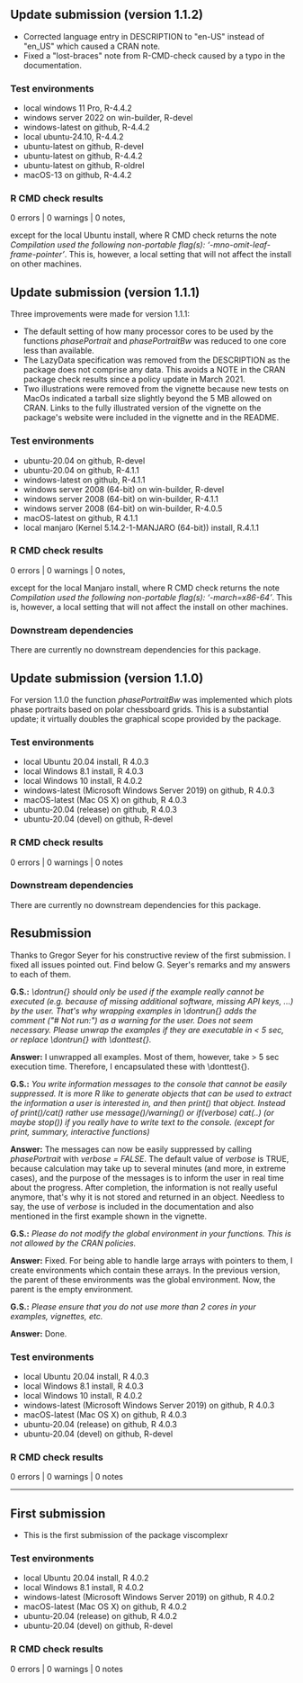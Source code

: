 ## Update submission (version 1.1.2)
* Corrected language entry in DESCRIPTION to "en-US" instead of "en_US" which
  caused a CRAN note.
* Fixed a "lost-braces" note from R-CMD-check caused by a typo in the 
  documentation.

### Test environments
* local windows 11 Pro, R-4.4.2
* windows server 2022 on win-builder, R-devel
* windows-latest on github, R-4.4.2
* local ubuntu-24.10, R-4.4.2
* ubuntu-latest on github, R-devel
* ubuntu-latest on github, R-4.4.2
* ubuntu-latest on github, R-oldrel
* macOS-13 on github, R-4.4.2

### R CMD check results
0 errors | 0 warnings | 0 notes,

except for the local Ubuntu install, where R CMD check returns the 
note _Compilation used the following non-portable flag(s): ‘-mno-omit-leaf-frame-pointer’_.
This is, however, a local setting that will not affect the install on other
machines.


## Update submission (version 1.1.1)
Three improvements were made for version 1.1.1:

* The default setting of how many processor cores to be used by the functions
  *phasePortrait* and *phasePortraitBw* was reduced to one core less than
  available.
* The LazyData specification was removed from the DESCRIPTION as the package
  does not comprise any data. This avoids a NOTE in the CRAN package check
  results since a policy update in March 2021.
* Two illustrations were removed from the vignette because new tests on MacOs
  indicated a tarball size slightly beyond the 5 MB allowed on CRAN. Links to
  the fully illustrated version of the vignette on the package's website were
  included in the vignette and in the README.


### Test environments
* ubuntu-20.04 on github, R-devel
* ubuntu-20.04 on github, R-4.1.1
* windows-latest on github, R-4.1.1
* windows server 2008 (64-bit) on win-builder, R-devel
* windows server 2008 (64-bit) on win-builder, R-4.1.1
* windows server 2008 (64-bit) on win-builder, R-4.0.5
* macOS-latest on github, R 4.1.1
* local manjaro (Kernel 5.14.2-1-MANJARO (64-bit)) install, R.4.1.1

### R CMD check results
0 errors | 0 warnings | 0 notes,

except for the local Manjaro install, where R CMD check returns the 
note _Compilation used the following non-portable flag(s): ‘-march=x86-64’_.
This is, however, a local setting that will not affect the install on other
machines.

### Downstream dependencies
There are currently no downstream dependencies for this package.




## Update submission (version 1.1.0)
For version 1.1.0 the function *phasePortraitBw* was implemented which plots 
phase portraits based on polar chessboard grids. This is a substantial update; 
it virtually doubles the graphical scope provided by the package.

### Test environments
* local Ubuntu 20.04 install, R 4.0.3
* local Windows 8.1 install, R 4.0.3
* local Windows 10 install, R 4.0.2
* windows-latest (Microsoft Windows Server 2019) on github, R 4.0.3
* macOS-latest (Mac OS X) on github, R 4.0.3
* ubuntu-20.04 (release) on github, R 4.0.3
* ubuntu-20.04 (devel) on github, R-devel

### R CMD check results
0 errors | 0 warnings | 0 notes

### Downstream dependencies
There are currently no downstream dependencies for this package.


## Resubmission
Thanks to Gregor Seyer for his constructive review of the first submission. I 
fixed all issues pointed out. Find below G. Seyer's remarks and my answers to 
each of them.

**G.S.:** *\\dontrun{} should only be used if the example really cannot be 
executed (e.g. because of missing additional software, missing API keys, ...) by
the user. That's why wrapping examples in \\dontrun{} adds the comment 
("# Not run:") as a warning for the user. Does not seem necessary. Please unwrap
the examples if they are executable in < 5 sec, or replace \\dontrun{} with
\\donttest{}.*

**Answer:** I unwrapped all examples. Most of them, however, take > 5 sec 
execution time. Therefore, I encapsulated these with \\donttest{}.

**G.S.:** *You write information messages to the console that cannot be easily
suppressed. It is more R like to generate objects that can be used to extract
the information a user is interested in, and then print() that object. Instead 
of print()/cat() rather use message()/warning() or if(verbose) cat(..) (or maybe
stop()) if you really have to write text to the console. (except for print, 
summary, interactive functions)*

**Answer:** The messages can now be easily suppressed by calling *phasePortrait*
with *verbose = FALSE*. The default value of *verbose* is TRUE, because 
calculation may take up to several minutes (and more, in extreme cases), and the
purpose of the messages is to inform the user in real time about the progress. 
After completion, the information is not really useful anymore, that's why it is
not stored and returned in an object. Needless to say, the use of *verbose* is
included in the documentation and also mentioned in the first example shown in
the vignette.

**G.S.:** *Please do not modify the global environment in your functions. This
is not allowed by the CRAN policies.*

**Answer:** Fixed. For being able to handle large arrays with pointers to them,
I create environments which contain these arrays. In the previous version, the 
parent of these environments was the global environment. Now, the parent is the 
empty environment.

**G.S.:** *Please ensure that you do not use more than 2 cores in your examples,
vignettes, etc.*

**Answer:** Done.

### Test environments
* local Ubuntu 20.04 install, R 4.0.3
* local Windows 8.1 install, R 4.0.3
* local Windows 10 install, R 4.0.2
* windows-latest (Microsoft Windows Server 2019) on github, R 4.0.3
* macOS-latest (Mac OS X) on github, R 4.0.3
* ubuntu-20.04 (release) on github, R 4.0.3
* ubuntu-20.04 (devel) on github, R-devel

### R CMD check results
0 errors | 0 warnings | 0 notes



-------------
## First submission
* This is the first submission of the package viscomplexr

### Test environments
* local Ubuntu 20.04 install, R 4.0.2
* local Windows 8.1 install, R 4.0.2
* windows-latest (Microsoft Windows Server 2019) on github, R 4.0.2
* macOS-latest (Mac OS X) on github, R 4.0.2
* ubuntu-20.04 (release) on github, R 4.0.2
* ubuntu-20.04 (devel) on github, R-devel

### R CMD check results
0 errors | 0 warnings | 0 notes


